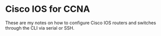 # Cisco IOS for CCNA

These are my notes on how to configure Cisco IOS routers and switches through the CLI via serial or SSH.

